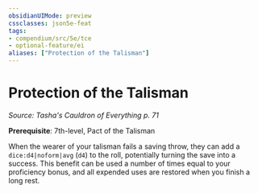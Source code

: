 ```yaml
---
obsidianUIMode: preview
cssclasses: json5e-feat
tags:
- compendium/src/5e/tce
- optional-feature/ei
aliases: ["Protection of the Talisman"]
---
```

# Protection of the Talisman
*Source: Tasha's Cauldron of Everything p. 71*  

**Prerequisite**: 7th-level, Pact of the Talisman

When the wearer of your talisman fails a saving throw, they can add a `dice:d4|noform|avg` (`d4`) to the roll, potentially turning the save into a success. This benefit can be used a number of times equal to your proficiency bonus, and all expended uses are restored when you finish a long rest.